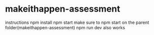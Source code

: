 # makeithappen-assessment

instructions
npm install
npm start
make sure to npm start on the parent folder(makeithappen-assessment)
npm run dev also works